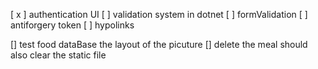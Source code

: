 [ x ] authentication UI
[  ] validation system in dotnet 
[  ] formValidation 
[  ] antiforgery token 
[  ] hypolinks 



[] test food dataBase the layout of the picuture
[] delete the meal should also clear the static file